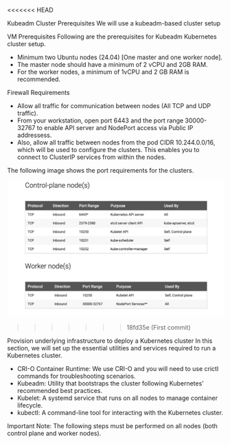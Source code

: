 <<<<<<< HEAD

Kubeadm Cluster Prerequisites
We will use a kubeadm-based cluster setup

VM Prerequisites
Following are the prerequisites for Kubeadm Kubernetes cluster setup.

- Minimum two Ubuntu nodes (24.04) [One master and one worker node]. 
- The master node should have a minimum of 2 vCPU and 2GB RAM.
- For the worker nodes, a minimum of 1vCPU and 2 GB RAM is recommended.

Firewall Requirements
- Allow all traffic for communication between nodes (All TCP and UDP traffic).
- From your workstation, open port 6443 and the port range 30000-32767 to enable API server and NodePort access via Public IP addressess.
- Also, allow all traffic between nodes from the pod CIDR 10.244.0.0/16, which will be used to configure the clusters. This enables you to connect to ClusterIP services from within the nodes.

The following image shows the port requirements for the clusters.

![alt text](image.png)
>>>>>>> 18fd35e (First commit)

Provision underlying infrastructure to deploy a Kubernetes cluster
In this section, we will set up the essential utilities and services required to run a Kubernetes cluster.

- CRI-O Container Runtime: We use CRI-O and you will need to use crictl commands for troubleshooting scenarios.
- Kubeadm: Utility that bootstraps the cluster following Kubernetes' recommended best practices.
- Kubelet: A systemd service that runs on all nodes to manage container lifecycle.
- kubectl: A command-line tool for interacting with the Kubernetes cluster.

Important Note: The following steps must be performed on all nodes (both control plane and worker nodes).